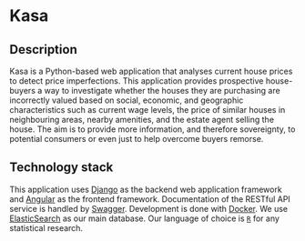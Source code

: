 # Kasa

## Description

Kasa is a Python-based web application that analyses current house prices to detect price imperfections. This application provides prospective house-buyers a way to investigate whether the houses they are purchasing are incorrectly valued based on social, economic, and geographic characteristics such as current wage levels, the price of similar houses in neighbouring areas, nearby amenities, and the estate agent selling the house. The aim is to provide more information, and therefore sovereignty, to potential consumers or even just to help overcome buyers remorse. 

## Technology stack

This application uses [Django](https://www.djangoproject.com/) as the backend web application framework and [Angular](https://angular.io/) as the frontend framework. Documentation of the RESTful API service is handled by [Swagger](https://swagger.io/). Development is done with [Docker](https://www.docker.com/). We use [ElasticSearch](https://www.elastic.co/) as our main database. Our language of choice is [`R`](https://www.r-project.org/) for any statistical research.

